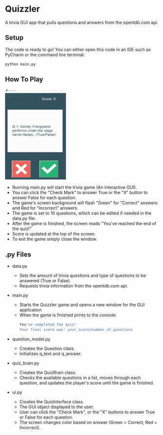 # Quizzler  

A trivia GUI app that pulls questions and answers from the opentdb.com api.  

## Setup  

The code is ready to go! You can either open this code in an IDE such as PyCharm or the command line terminal:

```bash  
python main.py
```  

## How To Play

<link rel="stylesheet" href="https://github.com/jNembhard/Quizzler/blob/master/styles.css">

<body>
  <div class="content">
    <img src="https://github.com/jNembhard/Quizzler/blob/master/Quizzler.gif" width="200" height="300">
    <div class="text">
      <ul>
        <li> Running main.py will start the trivia game (An interactive GUI).</li>
        <li> You can click the "Check Mark" to answer True or the "X" button to answer False for each question. </li>
        <li> The game's screen background will flash "Green" for "Correct" answers and Red for "Incorrect" answers.</li>
        <li> The game is set to 10 questions, which can be edited if needed in the data.py file. </li>
        <li>After the game is finished, the screen reads "You've reached the end of the quiz!"</li>
        <li>Score is updated at the top of the screen. </li>
        <li>To exit the game simply close the window.</li>
      </ul>
    </div>
  </div>
</body>



##  .py Files

* data.py
	* Sets the amount of  trivia questions and type of questions to be answered (True or False).
	* Requests trivia information from the opentdb.com api.
* main.py
	*  Starts the Quizzler game and opens a new window for the GUI application
	* When the game is finished prints to the console:
		```bash
		You've completed the quiz!
		Your final score was: your_score/number_of_questions
		```

* question_model.py
	*  Creates the Question class.
	*  Initializes q_text and q_answer.
* quiz_brain.py
	*  Creates the QuizBrain class.
	*  Checks the available questions in a list, moves through each question, and updates the player's score until the game is finished.
* ui.py
	* Creates the QuizInterface class.
	* The GUI object displayed to the user.
	* User can click the "Check Mark", or the "X" buttons to answer True or False for each question.
	* The screen changes color based on answer (Green = Correct, Red = Incorrect). 
